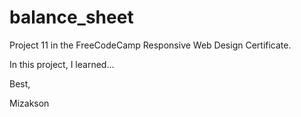 # balance_sheet

Project 11 in the FreeCodeCamp Responsive Web Design Certificate.

In this project, I learned...

Best,

Mizakson